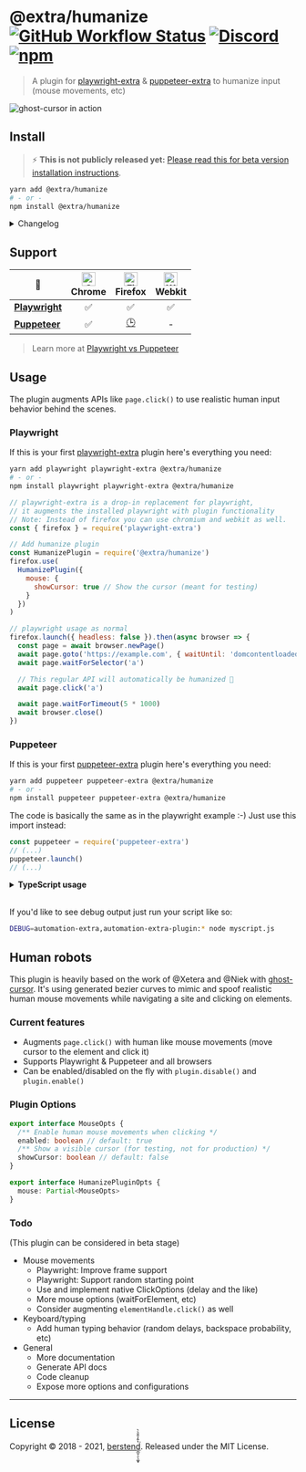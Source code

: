 # @extra/humanize [![GitHub Workflow Status](https://img.shields.io/github/workflow/status/berstend/puppeteer-extra/Test/master)](https://github.com/berstend/puppeteer-extra/actions) [![Discord](https://img.shields.io/discord/737009125862408274)](http://scraping-chat.cf) [![npm](https://img.shields.io/npm/v/@extra/humanize.svg)](https://www.npmjs.com/package/@extra/humanize)

> A plugin for [playwright-extra] & [puppeteer-extra] to humanize input (mouse movements, etc)

![ghost-cursor in action](https://cdn.discordapp.com/attachments/418699380833648644/664110683054538772/acc_gen.gif)

## Install
> ⚡ **This is not publicly released yet:** [Please read this for beta version installation instructions](https://github.com/berstend/puppeteer-extra/issues/454).

```bash
yarn add @extra/humanize
# - or -
npm install @extra/humanize
```

<details>
 <summary>Changelog</summary>

- v4
  - Initial public release

</details>

## Support

| 💫                            | [<img src="https://raw.githubusercontent.com/alrra/browser-logos/master/src/chrome/chrome_48x48.png" alt="Chrome" width="24px" height="24px" />](#)<br/>Chrome | [<img src="https://raw.githubusercontent.com/alrra/browser-logos/master/src/firefox/firefox_48x48.png" alt="Firefox" width="24px" height="24px" />](#)<br/>Firefox | [<img src="https://raw.githubusercontent.com/alrra/browser-logos/master/src/safari/safari_48x48.png" alt="Webkit" width="24px" height="24px" />](#)<br/>Webkit |
| ----------------------------- | :------------------------------------------------------------------------------------------------------------------------------------------------------------: | :----------------------------------------------------------------------------------------------------------------------------------------------------------------: | :------------------------------------------------------------------------------------------------------------------------------------------------------------: |
| **[Playwright](#Playwright)** |                                                                               ✅                                                                               |                                                                                 ✅                                                                                 |                                                                               ✅                                                                               |
| **[Puppeteer](#Puppeteer)**   |                                                                               ✅                                                                               |                                      [🕒](https://github.com/berstend/puppeteer-extra/wiki/Is-Puppeteer-Firefox-ready-yet%3F)                                      |                                                                               -                                                                                |

> Learn more at [Playwright vs Puppeteer](https://github.com/berstend/puppeteer-extra/wiki/Playwright-vs-Puppeteer)

## Usage

The plugin augments APIs like `page.click()` to use realistic human input behavior behind the scenes.

### Playwright

If this is your first [playwright-extra] plugin here's everything you need:

```bash
yarn add playwright playwright-extra @extra/humanize
# - or -
npm install playwright playwright-extra @extra/humanize
```

```js
// playwright-extra is a drop-in replacement for playwright,
// it augments the installed playwright with plugin functionality
// Note: Instead of firefox you can use chromium and webkit as well.
const { firefox } = require('playwright-extra')

// Add humanize plugin
const HumanizePlugin = require('@extra/humanize')
firefox.use(
  HumanizePlugin({
    mouse: {
      showCursor: true // Show the cursor (meant for testing)
    }
  })
)

// playwright usage as normal
firefox.launch({ headless: false }).then(async browser => {
  const page = await browser.newPage()
  await page.goto('https://example.com', { waitUntil: 'domcontentloaded' })
  await page.waitForSelector('a')

  // This regular API will automatically be humanized 🎉
  await page.click('a')

  await page.waitForTimeout(5 * 1000)
  await browser.close()
})
```

### Puppeteer

If this is your first [puppeteer-extra] plugin here's everything you need:

```bash
yarn add puppeteer puppeteer-extra @extra/humanize
# - or -
npm install puppeteer puppeteer-extra @extra/humanize
```

The code is basically the same as in the playwright example :-)
Just use this import instead:

```js
const puppeteer = require('puppeteer-extra')
// (...)
puppeteer.launch()
// (...)
```

<details>
 <summary><strong>TypeScript usage</strong></summary>

> The plugin framework as well as this plugin are written in TS, hence you get perfect type support out of the box :)

</details><br>

If you'd like to see debug output just run your script like so:

```bash
DEBUG=automation-extra,automation-extra-plugin:* node myscript.js
```

## Human robots

This plugin is heavily based on the work of @Xetera and @Niek with [ghost-cursor](https://github.com/Xetera/ghost-cursor). It's using generated bezier curves to mimic and spoof realistic human mouse movements while navigating a site and clicking on elements.

### Current features

- Augments `page.click()` with human like mouse movements (move cursor to the element and click it)
- Supports Playwright & Puppeteer and all browsers
- Can be enabled/disabled on the fly with `plugin.disable()` and `plugin.enable()`

### Plugin Options

```ts
export interface MouseOpts {
  /** Enable human mouse movements when clicking */
  enabled: boolean // default: true
  /** Show a visible cursor (for testing, not for production) */
  showCursor: boolean // default: false
}

export interface HumanizePluginOpts {
  mouse: Partial<MouseOpts>
}
```

### Todo

(This plugin can be considered in beta stage)

- Mouse movements
  - Playwright: Improve frame support
  - Playwright: Support random starting point
  - Use and implement native ClickOptions (delay and the like)
  - More mouse options (waitForElement, etc)
  - Consider augmenting `elementHandle.click()` as well
- Keyboard/typing
  - Add human typing behavior (random delays, backspace probability, etc)
- General
  - More documentation
  - Generate API docs
  - Code cleanup
  - Expose more options and configurations

---

## License

Copyright © 2018 - 2021, [berstend̡̲̫̹̠̖͚͓̔̄̓̐̄͛̀͘](https://github.com/berstend). Released under the MIT License.

<!--
  Reference links
-->

[playwright-extra]: https://github.com/berstend/puppeteer-extra/tree/master/packages/playwright-extra
[puppeteer-extra]: https://github.com/berstend/puppeteer-extra/tree/master/packages/puppeteer-extra
